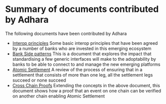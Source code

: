 # Summary of documents contributed by Adhara 
The following documents have been contributed by Adhara

 - [Interop principles](interop_principles.md) Some basic interop principles that have been agreed by a number of banks who are invested in this emerging ecosystem
 - [Bank Side patterns](bank_side_patterns.md) This is a document that explores the impact that standardising a few generic interfaces will make to the adoptability by banks to be able to connect to and manage the new emerging platforms
 - [Atomic Settlement](atomic_settlement.md) A review of the process of ensuring that in a settlement that consists of more than one leg, all the settlement legs succeed or none succeed
 - [Cross Chain Proofs](crosschain_proofs) Extending the concepts in the above document, this document shows how a proof that an event on one chain can be verified on another chain enabling Atomic Settlement

